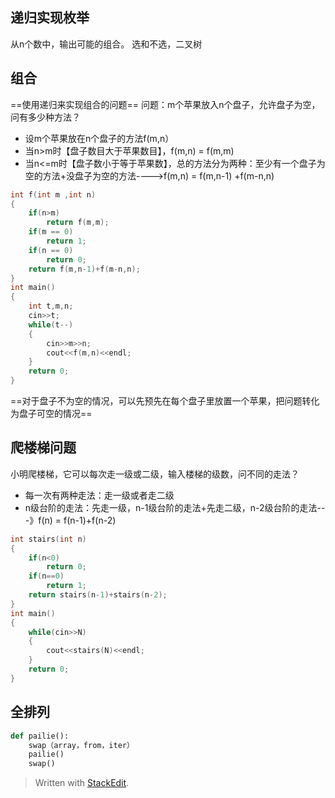 ## 递归实现枚举
从n个数中，输出可能的组合。
选和不选，二叉树
## 组合
==使用递归来实现组合的问题==
问题：m个苹果放入n个盘子，允许盘子为空，问有多少种方法？
- 设m个苹果放在n个盘子的方法f(m,n）
- 当n>m时【盘子数目大于苹果数目】，f(m,n) = f(m,m)
- 当n<=m时【盘子数小于等于苹果数】，总的方法分为两种：至少有一个盘子为空的方法+没盘子为空的方法---->f(m,n)  = f(m,n-1)  +f(m-n,n)

```c
int f(int m ,int n)
{
	if(n>m)
		return f(m,m);
	if(m == 0)
		return 1;
	if(n == 0)
		return 0;
	return f(m,n-1)+f(m-n,n);
}
int main()
{
	int t,m,n;
	cin>>t;
	while(t--)
	{
		cin>>m>>n;
		cout<<f(m,n)<<endl;
	}
	return 0;
}

```
==对于盘子不为空的情况，可以先预先在每个盘子里放置一个苹果，把问题转化为盘子可空的情况==
## 爬楼梯问题
小明爬楼梯，它可以每次走一级或二级，输入楼梯的级数，问不同的走法？
- 每一次有两种走法：走一级或者走二级
- n级台阶的走法：先走一级，n-1级台阶的走法+先走二级，n-2级台阶的走法---》f(n) = f(n-1)+f(n-2)

```c
int stairs(int n)
{
	if(n<0)
		return 0;
	if(n==0)
		return 1;
	return stairs(n-1)+stairs(n-2);
}
int main()
{
	while(cin>>N)
	{
		cout<<stairs(N)<<endl;
	}
	return 0;
}
```
## 全排列
```py
def pailie():
	swap（array，from，iter）
	pailie()
	swap()
```



> Written with [StackEdit](https://stackedit.io/).
<!--stackedit_data:
eyJoaXN0b3J5IjpbLTExMzI2NDM3MDUsMTYwMjkxNzM0NSwtMj
AyOTk4MzA3OV19
-->
